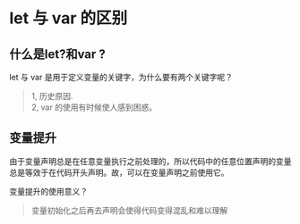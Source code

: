 # let 与 var 的区别

## 什么是let?和var ?

let 与 var 是用于定义变量的关键字，为什么要有两个关键字呢？

> 1, 历史原因.  
> 2, var 的使用有时候使人感到困惑。

## 变量提升

由于变量声明总是在任意变量执行之前处理的，所以代码中的任意位置声明的变量总是等效于在代码开头声明。故，可以在变量声明之前使用它。

变量提升的使用意义？

>变量初始化之后再去声明会使得代码变得混乱和难以理解
